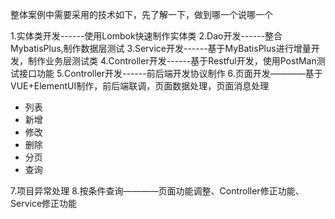 整体案例中需要采用的技术如下，先了解一下，做到哪一个说哪一个

1.实体类开发------使用Lombok快速制作实体类
2.Dao开发------整合MybatisPlus,制作数据层测试
3.Service开发------基于MyBatisPlus进行增量开发，制作业务层测试类
4.Controller开发------基于Restful开发，使用PostMan测试接口功能
5.Controller开发------前后端开发协议制作
6.页面开发————基于VUE+ElementUI制作，前后端联调，页面数据处理，页面消息处理
- 列表
- 新增
- 修改
- 删除
- 分页
- 查询

7.项目异常处理
8.按条件查询————页面功能调整、Controller修正功能、Service修正功能
